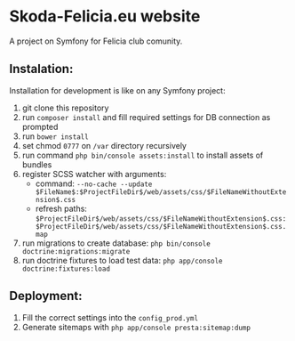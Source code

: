 Skoda-Felicia.eu website
=======

A project on Symfony for Felicia club comunity.

Instalation:
---

Installation for development is like on any Symfony project:


1. git clone this repository
2. run `composer install` and fill required settings for DB connection as prompted
3. run `bower install`
4. set chmod `0777` on `/var` directory recursively
5. run command `php bin/console assets:install` to install assets of bundles
6. register SCSS watcher with arguments:
    - command: `--no-cache --update $FileName$:$ProjectFileDir$/web/assets/css/$FileNameWithoutExtension$.css`
    - refresh paths: `$ProjectFileDir$/web/assets/css/$FileNameWithoutExtension$.css:$ProjectFileDir$/web/assets/css/$FileNameWithoutExtension$.css.map`
7. run migrations to create database: `php bin/console doctrine:migrations:migrate`
8. run doctrine fixtures to load test data: `php app/console doctrine:fixtures:load`

Deployment:
---

1. Fill the correct settings into the `config_prod.yml`
2. Generate sitemaps with `php app/console presta:sitemap:dump`